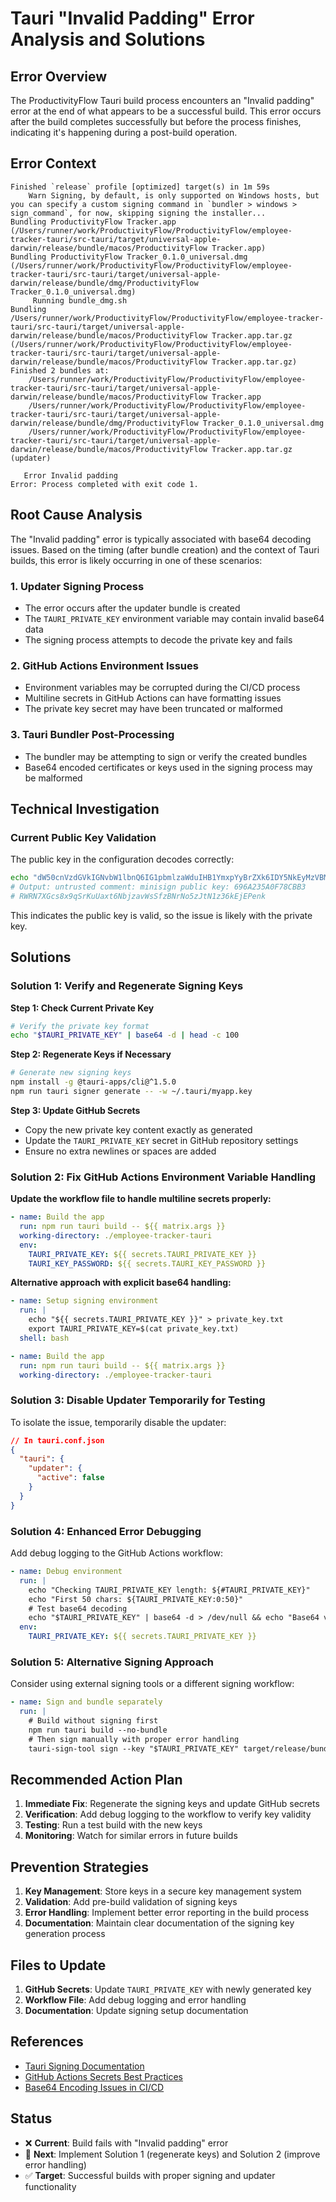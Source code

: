 # Tauri "Invalid Padding" Error Analysis and Solutions

## Error Overview

The ProductivityFlow Tauri build process encounters an "Invalid padding" error at the end of what appears to be a successful build. This error occurs after the build completes successfully but before the process finishes, indicating it's happening during a post-build operation.

## Error Context

```
Finished `release` profile [optimized] target(s) in 1m 59s
    Warn Signing, by default, is only supported on Windows hosts, but you can specify a custom signing command in `bundler > windows > sign_command`, for now, skipping signing the installer...
Bundling ProductivityFlow Tracker.app (/Users/runner/work/ProductivityFlow/ProductivityFlow/employee-tracker-tauri/src-tauri/target/universal-apple-darwin/release/bundle/macos/ProductivityFlow Tracker.app)
Bundling ProductivityFlow Tracker_0.1.0_universal.dmg (/Users/runner/work/ProductivityFlow/ProductivityFlow/employee-tracker-tauri/src-tauri/target/universal-apple-darwin/release/bundle/dmg/ProductivityFlow Tracker_0.1.0_universal.dmg)
     Running bundle_dmg.sh
Bundling /Users/runner/work/ProductivityFlow/ProductivityFlow/employee-tracker-tauri/src-tauri/target/universal-apple-darwin/release/bundle/macos/ProductivityFlow Tracker.app.tar.gz (/Users/runner/work/ProductivityFlow/ProductivityFlow/employee-tracker-tauri/src-tauri/target/universal-apple-darwin/release/bundle/macos/ProductivityFlow Tracker.app.tar.gz)
Finished 2 bundles at:
    /Users/runner/work/ProductivityFlow/ProductivityFlow/employee-tracker-tauri/src-tauri/target/universal-apple-darwin/release/bundle/macos/ProductivityFlow Tracker.app
    /Users/runner/work/ProductivityFlow/ProductivityFlow/employee-tracker-tauri/src-tauri/target/universal-apple-darwin/release/bundle/dmg/ProductivityFlow Tracker_0.1.0_universal.dmg
    /Users/runner/work/ProductivityFlow/ProductivityFlow/employee-tracker-tauri/src-tauri/target/universal-apple-darwin/release/bundle/macos/ProductivityFlow Tracker.app.tar.gz (updater)

   Error Invalid padding
Error: Process completed with exit code 1.
```

## Root Cause Analysis

The "Invalid padding" error is typically associated with base64 decoding issues. Based on the timing (after bundle creation) and the context of Tauri builds, this error is likely occurring in one of these scenarios:

### 1. **Updater Signing Process**
- The error occurs after the updater bundle is created
- The `TAURI_PRIVATE_KEY` environment variable may contain invalid base64 data
- The signing process attempts to decode the private key and fails

### 2. **GitHub Actions Environment Issues**
- Environment variables may be corrupted during the CI/CD process
- Multiline secrets in GitHub Actions can have formatting issues
- The private key secret may have been truncated or malformed

### 3. **Tauri Bundler Post-Processing**
- The bundler may be attempting to sign or verify the created bundles
- Base64 encoded certificates or keys used in the signing process may be malformed

## Technical Investigation

### Current Public Key Validation
The public key in the configuration decodes correctly:
```bash
echo "dW50cnVzdGVkIGNvbW1lbnQ6IG1pbmlzaWduIHB1YmxpYyBrZXk6IDY5NkEyMzVBMEY3OENCQjMKUldSTjdYR2NzOHg5cVNyS3VVYXh0Nk5ianphdldzU2Z6Qk5yTm81ekp0TjF6MzZrRWpFUGVuaw==" | base64 -d
# Output: untrusted comment: minisign public key: 696A235A0F78CBB3
# RWRN7XGcs8x9qSrKuUaxt6NbjzavWsSfzBNrNo5zJtN1z36kEjEPenk
```

This indicates the public key is valid, so the issue is likely with the private key.

## Solutions

### Solution 1: Verify and Regenerate Signing Keys

**Step 1: Check Current Private Key**
```bash
# Verify the private key format
echo "$TAURI_PRIVATE_KEY" | base64 -d | head -c 100
```

**Step 2: Regenerate Keys if Necessary**
```bash
# Generate new signing keys
npm install -g @tauri-apps/cli@^1.5.0
npm run tauri signer generate -- -w ~/.tauri/myapp.key
```

**Step 3: Update GitHub Secrets**
- Copy the new private key content exactly as generated
- Update the `TAURI_PRIVATE_KEY` secret in GitHub repository settings
- Ensure no extra newlines or spaces are added

### Solution 2: Fix GitHub Actions Environment Variable Handling

**Update the workflow file to handle multiline secrets properly:**

```yaml
- name: Build the app
  run: npm run tauri build -- ${{ matrix.args }}
  working-directory: ./employee-tracker-tauri
  env:
    TAURI_PRIVATE_KEY: ${{ secrets.TAURI_PRIVATE_KEY }}
    TAURI_KEY_PASSWORD: ${{ secrets.TAURI_KEY_PASSWORD }}
```

**Alternative approach with explicit base64 handling:**

```yaml
- name: Setup signing environment
  run: |
    echo "${{ secrets.TAURI_PRIVATE_KEY }}" > private_key.txt
    export TAURI_PRIVATE_KEY=$(cat private_key.txt)
  shell: bash

- name: Build the app
  run: npm run tauri build -- ${{ matrix.args }}
  working-directory: ./employee-tracker-tauri
```

### Solution 3: Disable Updater Temporarily for Testing

To isolate the issue, temporarily disable the updater:

```json
// In tauri.conf.json
{
  "tauri": {
    "updater": {
      "active": false
    }
  }
}
```

### Solution 4: Enhanced Error Debugging

Add debug logging to the GitHub Actions workflow:

```yaml
- name: Debug environment
  run: |
    echo "Checking TAURI_PRIVATE_KEY length: ${#TAURI_PRIVATE_KEY}"
    echo "First 50 chars: ${TAURI_PRIVATE_KEY:0:50}"
    # Test base64 decoding
    echo "$TAURI_PRIVATE_KEY" | base64 -d > /dev/null && echo "Base64 valid" || echo "Base64 invalid"
  env:
    TAURI_PRIVATE_KEY: ${{ secrets.TAURI_PRIVATE_KEY }}
```

### Solution 5: Alternative Signing Approach

Consider using external signing tools or a different signing workflow:

```yaml
- name: Sign and bundle separately
  run: |
    # Build without signing first
    npm run tauri build --no-bundle
    # Then sign manually with proper error handling
    tauri-sign-tool sign --key "$TAURI_PRIVATE_KEY" target/release/bundle/
```

## Recommended Action Plan

1. **Immediate Fix**: Regenerate the signing keys and update GitHub secrets
2. **Verification**: Add debug logging to the workflow to verify key validity
3. **Testing**: Run a test build with the new keys
4. **Monitoring**: Watch for similar errors in future builds

## Prevention Strategies

1. **Key Management**: Store keys in a secure key management system
2. **Validation**: Add pre-build validation of signing keys
3. **Error Handling**: Implement better error reporting in the build process
4. **Documentation**: Maintain clear documentation of the signing key generation process

## Files to Update

1. **GitHub Secrets**: Update `TAURI_PRIVATE_KEY` with newly generated key
2. **Workflow File**: Add debug logging and error handling
3. **Documentation**: Update signing setup documentation

## References

- [Tauri Signing Documentation](https://tauri.app/v1/guides/distribution/sign-macos/)
- [GitHub Actions Secrets Best Practices](https://docs.github.com/en/actions/security-guides/encrypted-secrets)
- [Base64 Encoding Issues in CI/CD](https://docs.github.com/en/actions/learn-github-actions/workflow-syntax-for-github-actions#jobsjob_idstepsenv)

## Status

- ❌ **Current**: Build fails with "Invalid padding" error
- 🔄 **Next**: Implement Solution 1 (regenerate keys) and Solution 2 (improve error handling)
- ✅ **Target**: Successful builds with proper signing and updater functionality